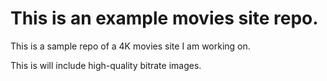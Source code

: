 # This is an example movies site repo.

This is a sample repo of a 4K movies site I am working on.

This is will include high-quality bitrate images.



